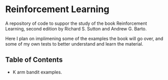 # Reinforcement Learning
A repository of code to suppor the study of the book Reinforcement Learning, second edition by Richard S. Sutton and Andrew G. Barto.

Here I plan on implimening some of the examples the book will go over, and some of my own tests to better understand and learn the material. 

## Table of Contents
 - K arm bandit examples.

